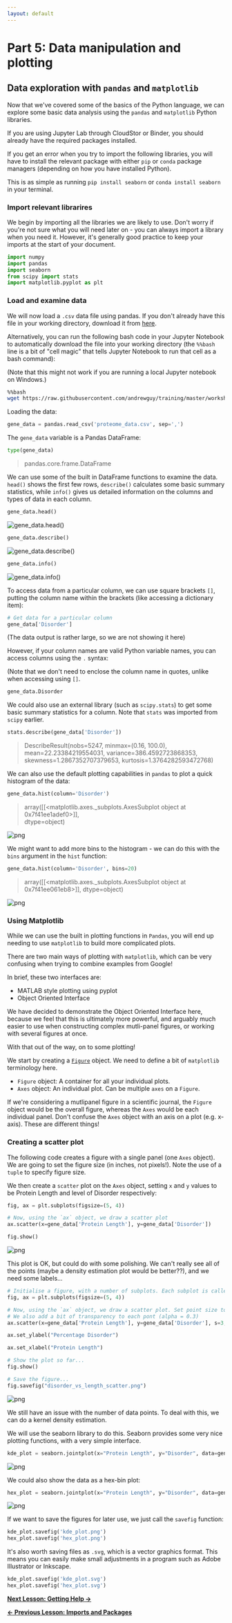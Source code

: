 ```yaml
---
layout: default
---
```

# Part 5: Data manipulation and plotting

## Data exploration with `pandas` and `matplotlib`

Now that we've covered some of the basics of the Python language, we can explore some basic data analysis using the `pandas` and `matplotlib` Python libraries.

If you are using Jupyter Lab through CloudStor or Binder, you should already have the required packages installed.

If you get an error when you try to import the following libraries, you will have to install the relevant package with either `pip` or `conda` package managers (depending on how you have installed Python).

This is as simple as running `pip install seaborn` or `conda install seaborn` in your terminal.




### Import relevant librarires

We begin by importing all the libraries we are likely to use. Don't worry if you're not sure what you will need later on - you can always import a library when you need it. However, it's generally good practice to keep your imports at the start of your document.


```python
import numpy
import pandas
import seaborn
from scipy import stats
import matplotlib.pyplot as plt
```

### Load and examine data

We will now load a `.csv` data file using pandas. If you don't already have this file in your working directory, download it from [here](https://raw.githubusercontent.com/andrewguy/training/master/Intro_to_Python/data/proteome_data.csv).

Alternatively, you can run the following bash code in your Jupyter Notebook to automatically download the file into your working directory (the `%%bash` line is a bit of "cell magic" that tells Jupyter Notebook to run that cell as a bash command):

(Note that this might not work if you are running a local Jupyter notebook on Windows.)


```bash
%%bash
wget https://raw.githubusercontent.com/andrewguy/training/master/workshops/Intro_to_Python/data/proteome_data.csv
```

Loading the data:

```python
gene_data = pandas.read_csv('proteome_data.csv', sep=',')
```

The `gene_data` variable is a Pandas DataFrame:


```python
type(gene_data)
```




>    pandas.core.frame.DataFrame



We can use some of the built in DataFrame functions to examine the data. `head()` shows the first few rows, `describe()` calculates some basic summary statistics, while `info()` gives us detailed information on the columns and types of data in each column.


```python
gene_data.head()
```

![gene_data.head()](../img/gene_data_table.png)

```python
gene_data.describe()
```

![gene_data.describe()](../img/gene_data_describe.png)


```python
gene_data.info()
```


![gene_data.info()](../img/gene_data_info.png)
 


To access data from a particular column, we can use square brackets `[]`, putting the column name within the brackets (like accessing a dictionary item):


```python
# Get data for a particular column
gene_data['Disorder']
```

(The data output is rather large, so we are not showing it here)


However, if your column names are valid Python variable names, you can access columns using the `.` syntax:

(Note that we don't need to enclose the column name in quotes, unlike when accessing using `[]`.


```python
gene_data.Disorder
```






We could also use an external library (such as `scipy.stats`) to get some basic summary statistics for a column. Note that `stats` was imported from `scipy` earlier.


```python
stats.describe(gene_data['Disorder'])
```




>    DescribeResult(nobs=5247, minmax=(0.16, 100.0), mean=22.23384219554031, variance=386.4592723868353, skewness=1.2867352707379653, kurtosis=1.3764282593472768)



We can also use the default plotting capabilities in `pandas` to plot a quick histogram of the data:


```python
gene_data.hist(column='Disorder')
```




>    array([[<matplotlib.axes._subplots.AxesSubplot object at 0x7f41ee1adef0>]],  
>          dtype=object)




![png](../img/output_155_1.png)


We might want to add more bins to the histogram - we can do this with the `bins` argument in the `hist` function:


```python
gene_data.hist(column='Disorder', bins=20)
```




>    array([[<matplotlib.axes._subplots.AxesSubplot object at 0x7f41ee061eb8>]],
>          dtype=object)




![png](../img/output_157_1.png)


### Using Matplotlib

While we can use the built in plotting functions in `Pandas`, you will end up needing to use `matplotlib` to build more complicated plots.

There are two main ways of plotting with `matplotlib`, which can be very confusing when trying to combine examples from Google!

In brief, these two interfaces are:
- MATLAB style plotting using pyplot
- Object Oriented Interface

We have decided to demonstrate the Object Oriented Interface here, because we feel that this is ultimately more powerful, and arguably much easier to use when constructing complex mutli-panel figures, or working with several figures at once.

With that out of the way, on to some plotting!



We start by creating a [`Figure`](https://matplotlib.org/api/_as_gen/matplotlib.figure.Figure.html#matplotlib.figure.Figure) object. We need to define a bit of `matplotlib` terminology here.

- `Figure` object: A container for all your individual plots.
- `Axes` object: An individual plot. Can be multiple `axes` on a `Figure`.

If we're considering a mutlipanel figure in a scientific journal, the `Figure` object would be the overall figure, whereas the `Axes` would be each individual panel. Don't confuse the `Axes` object with an axis on a plot (e.g. x-axis). These are different things!

### Creating a scatter plot
The following code creates a figure with a single panel (one `Axes` object). We are going to set the figure size (in inches, not pixels!). Note the use of a `tuple` to specify figure size.

We then create a `scatter` plot on the `Axes` object, setting `x` and `y` values to be Protein Length and level of Disorder respectively:


```python
fig, ax = plt.subplots(figsize=(5, 4))

# Now, using the `ax` object, we draw a scatter plot
ax.scatter(x=gene_data['Protein Length'], y=gene_data['Disorder'])

fig.show()
```


![png](../img/output_160_1.png)


This plot is OK, but could do with some polishing. We can't really see all of the points (maybe a density estimation plot would be better??), and we need some labels...


```python
# Initialise a figure, with a number of subplots. Each subplot is called an axis - this is what we draw our plot on.
fig, ax = plt.subplots(figsize=(5, 4))

# Now, using the `ax` object, we draw a scatter plot. Set point size to 3.
# We also add a bit of transparency to each pont (alpha = 0.3)
ax.scatter(x=gene_data['Protein Length'], y=gene_data['Disorder'], s=3, alpha=0.3)

ax.set_ylabel("Percentage Disorder")

ax.set_xlabel("Protein Length")

# Show the plot so far...
fig.show()

# Save the figure...
fig.savefig("disorder_vs_length_scatter.png")
```



![png](../img/output_162_1.png)


We still have an issue with the number of data points. To deal with this, we can do a kernel density estimation.

We will use the seaborn library to do this. Seaborn provides some very nice plotting functions, with a very simple interface.


```python
kde_plot = seaborn.jointplot(x="Protein Length", y="Disorder", data=gene_data, kind="kde")
```


![png](../img/output_164_1.png)


We could also show the data as a hex-bin plot:


```python
hex_plot = seaborn.jointplot(x="Protein Length", y="Disorder", data=gene_data, kind="hex")
```


![png](../img/output_166_1.png)


If we want to save the figures for later use, we just call the `savefig` function:


```python
kde_plot.savefig('kde_plot.png')
hex_plot.savefig('hex_plot.png')
```

It's also worth saving files as `.svg`, which is a vector graphics format. This means you can easily make small adjustments in a program such as Adobe Illustrator or Inkscape.


```python
kde_plot.savefig('kde_plot.svg')
hex_plot.savefig('hex_plot.svg')
```


[**Next Lesson: Getting Help &#8594;**](https://andrewguy.github.io/training/workshops/Intro_to_Python/lessons/06_getting-help)


[**&#8592; Previous Lesson: Imports and Packages**](https://andrewguy.github.io/training/workshops/Intro_to_Python/lessons/04_imports-and-packages)
